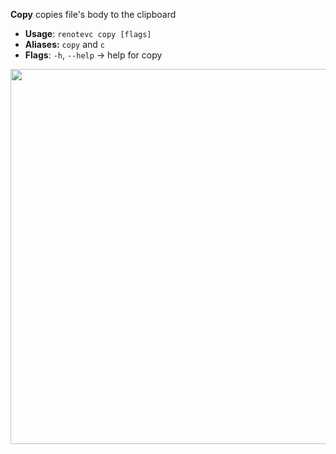 **Copy** copies file's body to the clipboard

- **Usage**: `renotevc copy [flags]`
- **Aliases:** `copy` and `c`
- **Flags**: `-h`, `--help` -> help for copy

<img width="600" src="https://user-images.githubusercontent.com/59066341/205997314-65aad0c8-8c5a-4ff9-914a-aac8c236cf7d.gif">